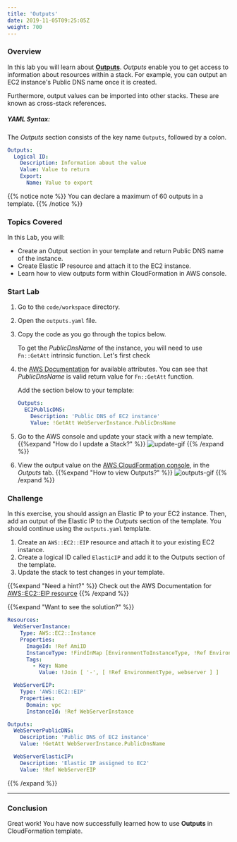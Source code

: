 ```yaml
---
title: 'Outputs'
date: 2019-11-05T09:25:05Z
weight: 700
---
```


### Overview

In this lab you will learn about **[Outputs](https://docs.aws.amazon.com/AWSCloudFormation/latest/UserGuide/outputs-section-structure.html)**.
_Outputs_ enable you to get access to information about resources within a stack. For example, you can output an EC2
instance's Public DNS name once it is created.

Furthermore, output values can be imported into other stacks. These are known as cross-stack references.

##### YAML Syntax:
The _Outputs_ section consists of the key name `Outputs`, followed by a colon.

```yaml
Outputs:
  Logical ID:
    Description: Information about the value
    Value: Value to return
    Export:
      Name: Value to export
```

{{% notice note %}}
You can declare a maximum of 60 outputs in a template.
{{% /notice %}}

### Topics Covered
In this Lab, you will:

+ Create an Output section in your template and return Public DNS name of the instance.
+ Create Elastic IP resource and attach it to the EC2 instance.
+ Learn how to view outputs form within CloudFormation in AWS console.

### Start Lab

1. Go to the `code/workspace` directory.
2. Open the `outputs.yaml` file.
3. Copy the code as you go through the topics below.

    To get the _PublicDnsName_ of the instance, you will need to use `Fn::GetAtt` intrinsic function. Let's first check
4. the [AWS Documentation](https://docs.aws.amazon.com/en_pv/AWSCloudFormation/latest/UserGuide/aws-properties-ec2-instance.html#aws-properties-ec2-instance-return-values) for available attributes. You can see that _PublicDnsName_ is valid return value for `Fn::GetAtt` function.

    Add the section below to your template:

    ```yaml
    Outputs:
      EC2PublicDNS:
        Description: 'Public DNS of EC2 instance'
        Value: !GetAtt WebServerInstance.PublicDnsName
   ```

5. Go to the AWS console and update your stack with a new template.
{{%expand "How do I update a Stack?" %}}
![update-gif](outputs/update-1.gif)
{{% /expand %}}

6. View the output value on the [AWS CloudFormation console](https://console.aws.amazon.com/cloudformation), in the _Outputs_ tab.
{{%expand "How to view Outputs?" %}}
![outputs-gif](outputs/outputs-1.gif)
{{% /expand %}}

### Challenge

In this exercise, you should assign an Elastic IP to your EC2 instance. Then, add an output of the Elastic IP to the
_Outputs_ section of the template. You should continue using the `outputs.yaml` template.

1. Create an `AWS::EC2::EIP` resource and attach it to your existing EC2 instance.
1. Create a logical ID called `ElasticIP` and add it to the Outputs section of the template.
1. Update the stack to test changes in your template.

{{%expand "Need a hint?" %}}
Check out the AWS Documentation for [AWS::EC2::EIP resource](https://docs.aws.amazon.com/en_pv/AWSCloudFormation/latest/UserGuide/aws-properties-ec2-eip.html)
{{% /expand %}}

{{%expand "Want to see the solution?" %}}

```yaml
Resources:
  WebServerInstance:
    Type: AWS::EC2::Instance
    Properties:
      ImageId: !Ref AmiID
      InstanceType: !FindInMap [EnvironmentToInstanceType, !Ref EnvironmentType, InstanceType]
      Tags:
        - Key: Name
          Value: !Join [ '-', [ !Ref EnvironmentType, webserver ] ]

  WebServerEIP:
    Type: 'AWS::EC2::EIP'
    Properties:
      Domain: vpc
      InstanceId: !Ref WebServerInstance

Outputs:
  WebServerPublicDNS:
    Description: 'Public DNS of EC2 instance'
    Value: !GetAtt WebServerInstance.PublicDnsName

  WebServerElasticIP:
    Description: 'Elastic IP assigned to EC2'
    Value: !Ref WebServerEIP
```
{{% /expand %}}

---
### Conclusion

Great work! You have now successfully learned how to use **Outputs** in CloudFormation template.
